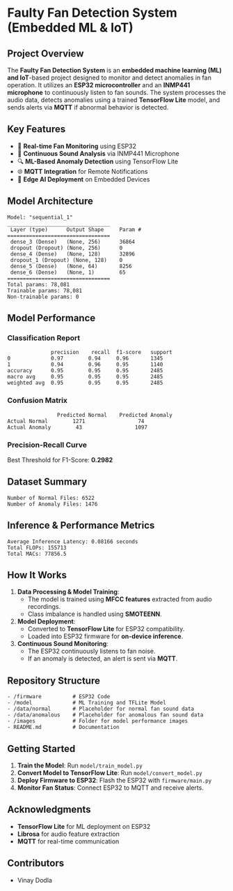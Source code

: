 # Faulty Fan Detection System (Embedded ML & IoT)

## Project Overview
The **Faulty Fan Detection System** is an **embedded machine learning (ML) and IoT**-based project designed to monitor and detect anomalies in fan operation. It utilizes an **ESP32 microcontroller** and an **INMP441 microphone** to continuously listen to fan sounds. The system processes the audio data, detects anomalies using a trained **TensorFlow Lite** model, and sends alerts via **MQTT** if abnormal behavior is detected.

## Key Features
- 📡 **Real-time Fan Monitoring** using ESP32
- 🎤 **Continuous Sound Analysis** via INMP441 Microphone
- 🔍 **ML-Based Anomaly Detection** using TensorFlow Lite
- 🌐 **MQTT Integration** for Remote Notifications
- 🚀 **Edge AI Deployment** on Embedded Devices

## Model Architecture
```
Model: "sequential_1"
_________________________________
 Layer (type)      Output Shape     Param #  
=================================
 dense_3 (Dense)   (None, 256)      36864   
 dropout (Dropout) (None, 256)      0       
 dense_4 (Dense)   (None, 128)      32896   
 dropout_1 (Dropout) (None, 128)    0       
 dense_5 (Dense)   (None, 64)       8256    
 dense_6 (Dense)   (None, 1)        65      
=================================
Total params: 78,081
Trainable params: 78,081
Non-trainable params: 0
```

## Model Performance
### Classification Report
```
              precision    recall  f1-score   support
0             0.97        0.94     0.96       1345
1             0.94        0.96     0.95       1140
accuracy      0.95        0.95     0.95       2485
macro avg     0.95        0.95     0.95       2485
weighted avg  0.95        0.95     0.95       2485
```

### Confusion Matrix
```
                Predicted Normal    Predicted Anomaly
Actual Normal        1271                 74
Actual Anomaly        43                 1097
```

### Precision-Recall Curve
Best Threshold for F1-Score: **0.2982**

## Dataset Summary
```
Number of Normal Files: 6522
Number of Anomaly Files: 1476
```

## Inference & Performance Metrics
```
Average Inference Latency: 0.08166 seconds
Total FLOPs: 155713
Total MACs: 77856.5
```

## How It Works
1. **Data Processing & Model Training**:
   - The model is trained using **MFCC features** extracted from audio recordings.
   - Class imbalance is handled using **SMOTEENN**.
2. **Model Deployment**:
   - Converted to **TensorFlow Lite** for ESP32 compatibility.
   - Loaded into ESP32 firmware for **on-device inference**.
3. **Continuous Sound Monitoring**:
   - The ESP32 continuously listens to fan noise.
   - If an anomaly is detected, an alert is sent via **MQTT**.

## Repository Structure
```
- /firmware          # ESP32 Code
- /model             # ML Training and TFLite Model
- /data/normal       # Placeholder for normal fan sound data
- /data/anomalous    # Placeholder for anomalous fan sound data
- /images            # Folder for model performance images
- README.md          # Documentation
```

## Getting Started
1. **Train the Model**: Run `model/train_model.py`
2. **Convert Model to TensorFlow Lite**: Run `model/convert_model.py`
3. **Deploy Firmware to ESP32**: Flash the ESP32 with `firmware/main.py`
4. **Monitor Fan Status**: Connect ESP32 to MQTT and receive alerts.

## Acknowledgments
- **TensorFlow Lite** for ML deployment on ESP32
- **Librosa** for audio feature extraction
- **MQTT** for real-time communication

## Contributors
- Vinay Dodla
